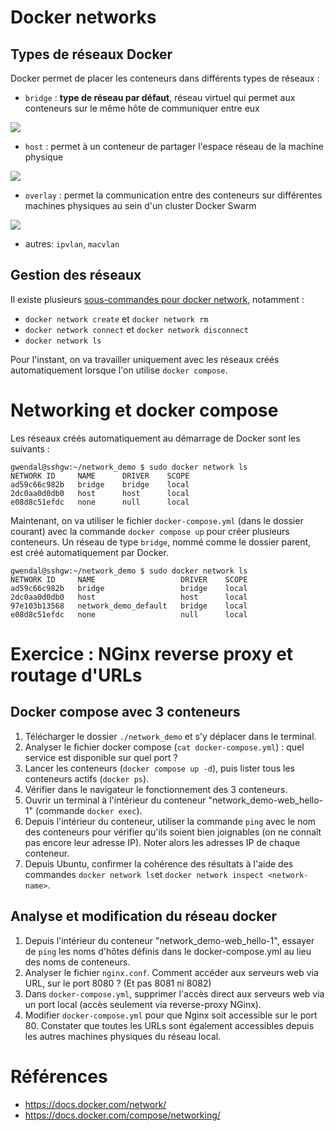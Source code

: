 # Docker networks

## Types de réseaux Docker

Docker permet de placer les conteneurs dans différents types de réseaux :

- ```bridge``` : **type de réseau par défaut**, réseau virtuel qui  permet aux conteneurs sur le même hôte de communiquer entre eux

![](img/network_bridge.png)

- ```host``` : permet à un conteneur de partager l'espace réseau de la machine physique

![](img/network_host.png)

- ```overlay``` : permet la communication entre des conteneurs sur différentes machines physiques au sein d'un cluster Docker Swarm

![](img/network_overlay.png)


- autres: ```ipvlan```, ```macvlan```


## Gestion des réseaux

Il existe plusieurs [sous-commandes pour docker network](https://docs.docker.com/reference/cli/docker/network/), notamment :
- ```docker network create``` et ```docker network rm```
- ```docker network connect``` et ```docker network disconnect```
- ```docker network ls```

Pour l'instant, on va travailler uniquement avec les réseaux créés automatiquement lorsque l'on utilise ```docker compose```.


# Networking et docker compose

Les réseaux créés automatiquement au démarrage de Docker sont les suivants :

```
gwendal@sshgw:~/network_demo $ sudo docker network ls
NETWORK ID     NAME      DRIVER    SCOPE
ad59c66c982b   bridge    bridge    local
2dc0aa0d0db0   host      host      local
e08d8c51efdc   none      null      local
```

Maintenant, on va utiliser le fichier ```docker-compose.yml``` (dans le dossier courant) avec la commande ```docker compose up``` pour créer plusieurs conteneurs. Un réseau de type ```bridge```, nommé comme le dossier parent, est créé automatiquement par Docker.

```
gwendal@sshgw:~/network_demo $ sudo docker network ls
NETWORK ID     NAME                   DRIVER    SCOPE
ad59c66c982b   bridge                 bridge    local
2dc0aa0d0db0   host                   host      local
97e103b13568   network_demo_default   bridge    local
e08d8c51efdc   none                   null      local
```


# Exercice : NGinx reverse proxy et routage d'URLs

## Docker compose avec 3 conteneurs

1. Télécharger le dossier ```./network_demo``` et s'y déplacer dans le terminal.
2. Analyser le fichier docker compose (```cat docker-compose.yml```) : quel service est disponible sur quel port ?
3. Lancer les conteneurs (```docker compose up -d```), puis lister tous les conteneurs actifs (```docker ps```).
4. Vérifier dans le navigateur le fonctionnement des 3 conteneurs.
5. Ouvrir un terminal à l'intérieur du conteneur "network_demo-web_hello-1" (commande ```docker exec```).
6. Depuis l'intérieur du conteneur, utiliser la commande ```ping``` avec le nom des conteneurs pour vérifier qu'ils soient bien joignables (on ne connaît pas encore leur adresse IP). Noter alors les adresses IP de chaque conteneur.
7. Depuis Ubuntu, confirmer la cohérence des résultats à l'aide des commandes ```docker network ls```et ```docker network inspect <network-name>```.

## Analyse et modification du réseau docker

1. Depuis l'intérieur du conteneur "network_demo-web_hello-1", essayer de ```ping``` les noms d'hôtes définis dans le docker-compose.yml au lieu des noms de conteneurs.
2. Analyser le fichier ```nginx.conf```. Comment accéder aux serveurs web via URL, sur le port 8080 ? (Et pas 8081 ni 8082)
3. Dans ```docker-compose.yml```, supprimer l'accès direct aux serveurs web via un port local (accès seulement via reverse-proxy NGinx).
4. Modifier ```docker-compose.yml``` pour que Nginx soit accessible sur le port 80. Constater que toutes les URLs sont également accessibles depuis les autres machines physiques du réseau local.


# Références
- https://docs.docker.com/network/
- https://docs.docker.com/compose/networking/


